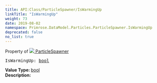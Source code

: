 ```yaml
---
title: API:Class/ParticleSpawner/IsWarmingUp
linkTitle: "IsWarmingUp"
weight: 73
date: 2019-08-02
namespace: Primrose.DataModel.Particles.ParticleSpawner.IsWarmingUp
deprecated: false
no_list: true
---
```

Property of <a href="/docs/api-reference/Class/ParticleSpawner"><img src="/icons/silk/emitter.png"/>&nbsp;ParticleSpawner</a>
<pre class="method-declaration">
IsWarmingUp: <a class="type" href="/docs/api-reference/System/Primitives#boolean">bool</a></pre>
<b>Value Type: </b>
<a class="type" href="/docs/api-reference/System/Primitives#boolean">bool</a>
<br/>
<b>Description: </b>
